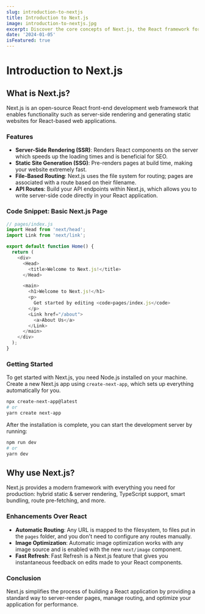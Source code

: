 ```yaml
---
slug: introduction-to-nextjs
title: Introduction to Next.js
image: introduction-to-nextjs.jpg
excerpt: Discover the core concepts of Next.js, the React framework for production-ready applications, and understand why it stands out.
date: '2024-01-05'
isFeatured: true
---
```


# Introduction to Next.js

## What is Next.js?

Next.js is an open-source React front-end development web framework that enables functionality such as server-side rendering and generating static websites for React-based web applications.

### Features

- **Server-Side Rendering (SSR)**: Renders React components on the server which speeds up the loading times and is beneficial for SEO.
- **Static Site Generation (SSG)**: Pre-renders pages at build time, making your website extremely fast.
- **File-Based Routing**: Next.js uses the file system for routing; pages are associated with a route based on their filename.
- **API Routes**: Build your API endpoints within Next.js, which allows you to write server-side code directly in your React application.

### Code Snippet: Basic Next.js Page

```js
// pages/index.js
import Head from 'next/head';
import Link from 'next/link';

export default function Home() {
  return (
    <div>
      <Head>
        <title>Welcome to Next.js!</title>
      </Head>

      <main>
        <h1>Welcome to Next.js!</h1>
        <p>
          Get started by editing <code>pages/index.js</code>
        </p>
        <Link href="/about">
          <a>About Us</a>
        </Link>
      </main>
    </div>
  );
}
```

### Getting Started

To get started with Next.js, you need Node.js installed on your machine. Create a new Next.js app using `create-next-app`, which sets up everything automatically for you.

```bash
npx create-next-app@latest
# or
yarn create next-app
```

After the installation is complete, you can start the development server by running:

```bash
npm run dev
# or
yarn dev
```

## Why use Next.js?

Next.js provides a modern framework with everything you need for production: hybrid static & server rendering, TypeScript support, smart bundling, route pre-fetching, and more.

### Enhancements Over React

- **Automatic Routing**: Any URL is mapped to the filesystem, to files put in the `pages` folder, and you don't need to configure any routes manually.
- **Image Optimization**: Automatic image optimization works with any image source and is enabled with the new `next/image` component.
- **Fast Refresh**: Fast Refresh is a Next.js feature that gives you instantaneous feedback on edits made to your React components.

### Conclusion

Next.js simplifies the process of building a React application by providing a standard way to server-render pages, manage routing, and optimize your application for performance.
